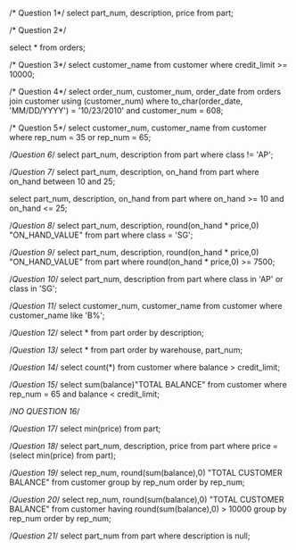 /* Question 1*/
select part_num, description, price from part;

/* Question 2*/

select * from orders;

/* Question 3*/
select customer_name from customer where credit_limit >= 10000;

/* Question 4*/
select order_num, customer_num, order_date from orders join customer using (customer_num)
where to_char(order_date, 'MM/DD/YYYY') = '10/23/2010' and customer_num = 608;

/* Question 5*/
select customer_num, customer_name from customer where rep_num = 35 or rep_num = 65;

/*Question 6*/
select part_num, description from part where class != 'AP';

/*Question 7*/
select part_num, description, on_hand from part where on_hand between 10 and 25;

select part_num, description, on_hand from part where on_hand >= 10
and on_hand <= 25;

/*Question 8*/
select part_num, description, round(on_hand * price,0) "ON_HAND_VALUE" from part 
where class = 'SG';

/*Question 9*/
select part_num, description, round(on_hand * price,0) "ON_HAND_VALUE" from part 
where round(on_hand * price,0) >= 7500;

/*Question 10*/
select part_num, description from part where class in 'AP' or class in 'SG';

/*Question 11*/
select customer_num, customer_name from customer where customer_name like 'B%';

/*Question 12*/
select * from part order by description;

/*Question 13*/
select * from part order by warehouse, part_num;

/*Question 14*/
select count(*) from customer where balance > credit_limit;

/*Question 15*/
select sum(balance)"TOTAL BALANCE" from customer where rep_num = 65 
and balance < credit_limit;

/*NO QUESTION 16*/

/*Question 17*/
select min(price) from part;

/*Question 18*/
select part_num, description, price from part where 
price =(select min(price) from part);

/*Question 19*/
select rep_num, round(sum(balance),0) "TOTAL CUSTOMER BALANCE" from customer 
group by rep_num order by rep_num; 

/*Question 20*/
select rep_num, round(sum(balance),0) "TOTAL CUSTOMER BALANCE" from customer 
having round(sum(balance),0) > 10000 group by rep_num order by rep_num;

/*Question 21*/
select part_num from part where description is null;

